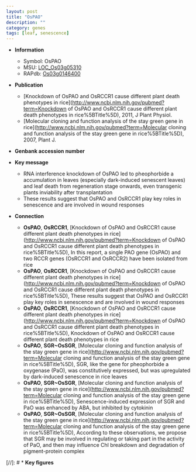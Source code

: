 ```yaml
---
layout: post
title: "OsPAO"
description: ""
category: genes
tags: [leaf, senescence]
---
```


* **Information**  
    + Symbol: OsPAO  
    + MSU: [LOC_Os03g05310](http://rice.plantbiology.msu.edu/cgi-bin/ORF_infopage.cgi?orf=LOC_Os03g05310)  
    + RAPdb: [Os03g0146400](http://rapdb.dna.affrc.go.jp/viewer/gbrowse_details/irgsp1?name=Os03g0146400)  

* **Publication**  
    + [Knockdown of OsPAO and OsRCCR1 cause different plant death phenotypes in rice](http://www.ncbi.nlm.nih.gov/pubmed?term=Knockdown of OsPAO and OsRCCR1 cause different plant death phenotypes in rice%5BTitle%5D), 2011, J Plant Physiol.
    + [Molecular cloning and function analysis of the stay green gene in rice](http://www.ncbi.nlm.nih.gov/pubmed?term=Molecular cloning and function analysis of the stay green gene in rice%5BTitle%5D), 2007, Plant J.

* **Genbank accession number**  

* **Key message**  
    + RNA interference knockdown of OsPAO led to pheophorbide a accumulation in leaves (especially dark-induced senescent leaves) and leaf death from regeneration stage onwards, even transgenic plants inviability after transplantation
    + These results suggest that OsPAO and OsRCCR1 play key roles in senescence and are involved in wound responses

* **Connection**  
    + __OsPAO__, __OsRCCR1__, [Knockdown of OsPAO and OsRCCR1 cause different plant death phenotypes in rice](http://www.ncbi.nlm.nih.gov/pubmed?term=Knockdown of OsPAO and OsRCCR1 cause different plant death phenotypes in rice%5BTitle%5D), In this report, a single PAO gene (OsPAO) and two RCCR genes (OsRCCR1 and OsRCCR2) have been isolated from rice
    + __OsPAO__, __OsRCCR1__, [Knockdown of OsPAO and OsRCCR1 cause different plant death phenotypes in rice](http://www.ncbi.nlm.nih.gov/pubmed?term=Knockdown of OsPAO and OsRCCR1 cause different plant death phenotypes in rice%5BTitle%5D), These results suggest that OsPAO and OsRCCR1 play key roles in senescence and are involved in wound responses
    + __OsPAO__, __OsRCCR1__, [Knockdown of OsPAO and OsRCCR1 cause different plant death phenotypes in rice](http://www.ncbi.nlm.nih.gov/pubmed?term=Knockdown of OsPAO and OsRCCR1 cause different plant death phenotypes in rice%5BTitle%5D), Knockdown of OsPAO and OsRCCR1 cause different plant death phenotypes in rice
    + __OsPAO__, __SGR~OsSGR__, [Molecular cloning and function analysis of the stay green gene in rice](http://www.ncbi.nlm.nih.gov/pubmed?term=Molecular cloning and function analysis of the stay green gene in rice%5BTitle%5D), SGR, like the gene for pheophorbide a oxygenase (PaO), was constitutively expressed, but was upregulated by dark-induced senescence in rice leaves
    + __OsPAO__, __SGR~OsSGR__, [Molecular cloning and function analysis of the stay green gene in rice](http://www.ncbi.nlm.nih.gov/pubmed?term=Molecular cloning and function analysis of the stay green gene in rice%5BTitle%5D), Senescence-induced expression of SGR and PaO was enhanced by ABA, but inhibited by cytokinin
    + __OsPAO__, __SGR~OsSGR__, [Molecular cloning and function analysis of the stay green gene in rice](http://www.ncbi.nlm.nih.gov/pubmed?term=Molecular cloning and function analysis of the stay green gene in rice%5BTitle%5D), According to these observations, we propose that SGR may be involved in regulating or taking part in the activity of PaO, and then may influence Chl breakdown and degradation of pigment-protein complex

[//]: # * **Key figures**  


